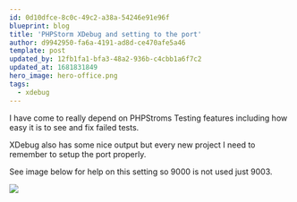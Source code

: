 ```yaml
---
id: 0d10dfce-8c0c-49c2-a38a-54246e91e96f
blueprint: blog
title: 'PHPStorm XDebug and setting to the port'
author: d9942950-fa6a-4191-ad8d-ce470afe5a46
template: post
updated_by: 12fb1fa1-bfa3-48a2-936b-c4cbb1a6f7c2
updated_at: 1681831849
hero_image: hero-office.png
tags:
  - xdebug
---
```

I have come to really depend on PHPStroms Testing features including how easy it is to see and fix failed tests.

XDebug also has some nice output but every new project I need to remember to setup the port properly. 

See image below for help on this setting so 9000 is not used just 9003.


![](https://alfrednutile.info/storage/xdebug.png)
